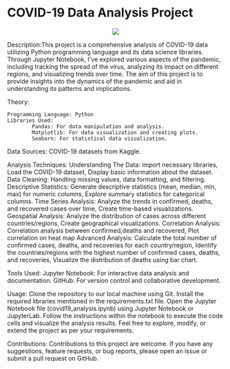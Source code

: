 <h1>COVID-19 Data Analysis Project</h1>
<p align="center">
<img src="https://techcrunch.com/wp-content/uploads/2020/03/AFRICA-COVID-19-IV.png">

Description:This project is a comprehensive analysis of COVID-19 data utilizing Python programming language and its data science libraries. Through Jupyter Notebook, I've explored various aspects of the pandemic, including tracking the spread of the virus, analyzing its impact on different regions, and visualizing trends over time. The aim of this project is to provide insights into the dynamics of the pandemic and aid in understanding its patterns and implications.

Theory:

    Programming Language: Python
    Libraries Used:
            Pandas: For data manipulation and analysis.
            Matplotlib: For data visualization and creating plots.
            Seaborn: For statistical data visualization.

Data Sources:
COVID-19 datasets from Kaggle.

Analysis Techniques:
Understanding The Data: import necessary libraries, Load the COVID-19 dataset, Display basic information about the dataset.
Data Cleaning: Handling missing values, data formatting, and filtering.
Descriptive Statistics: Generate descriptive statistics (mean, median, min, max) for numeric columns, Explore summary statistics for categorical columns.
Time Series Analysis: Analyze the trends in confirmed, deaths, and recovered cases over time, Create time-based visualizations.
Geospatial Analysis: Analyze the distribution of cases across different countries/regions, Create geographical visualizations.
Correlation Analysis: Correlation analysis between confirmed,deaths and recovered, Plot correlation on heat map
Advanced Analysis: Calculate the total number of confirmed cases, deaths, and recoveries for each country/region, Identify the countries/regions with the highest number of confirmed cases, deaths, and recoveries, Visualize the distribution of deaths using bar chart.

Tools Used:
Jupyter Notebook: For interactive data analysis and documentation.
GitHub: For version control and collaborative development.

Usage:
Clone the repository to our local machine using Git.
Install the required libraries mentioned in the requirements.txt file.
Open the Jupyter Notebook file (covid19_analysis.ipynb) using Jupyter Notebook or JupyterLab.
Follow the instructions within the notebook to execute the code cells and visualize the analysis results.
Feel free to explore, modify, or extend the project as per your requirements.

Contributions:
Contributions to this project are welcome. If you have any suggestions, feature requests, or bug reports, please open an issue or submit a pull request on GitHub.

